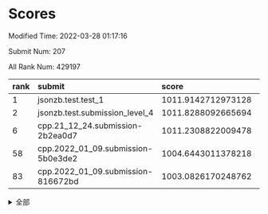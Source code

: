# Scores

Modified Time: 2022-03-28 01:17:16

Submit Num: 207

All Rank Num: 429197

| rank |               submit               |       score        |       sigma        | pk_num |
| :--- | :--------------------------------- | :----------------- | :----------------- | :----- |
| 1    | jsonzb.test.test_1                 | 1011.9142712973128 | 0.7921591141921241 | 8295   |
| 2    | jsonzb.test.submission_level_4     | 1011.8288092665694 | 0.8203587826871206 | 8294   |
| 6    | cpp.21_12_24.submission-2b2ea0d7   | 1011.2308822009478 | 0.7732284758401949 | 8293   |
| 58   | cpp.2022_01_09.submission-5b0e3de2 | 1004.6443011378218 | 0.7155902645095004 | 8289   |
| 83   | cpp.2022_01_09.submission-816672bd | 1003.0826170248762 | 0.7219452010120936 | 8291   |


<details>
<summary>全部</summary>

| rank |                 submit                 |       score        |       sigma        | pk_num |
| :--- | :------------------------------------- | :----------------- | :----------------- | :----- |
| 1    | jsonzb.test.test_1                     | 1011.9142712973128 | 0.7921591141921241 | 8295   |
| 2    | jsonzb.test.submission_level_4         | 1011.8288092665694 | 0.8203587826871206 | 8294   |
| 3    | gobigger.level_3.submission_level_3_30 | 1011.6754518273948 | 0.8053347796094936 | 8297   |
| 4    | gobigger.level_3.submission_level_3_48 | 1011.4886193732385 | 0.7796723320012204 | 8294   |
| 5    | gobigger.level_3.submission_level_3_10 | 1011.2910467889396 | 0.7935261992163255 | 8294   |
| 6    | cpp.21_12_24.submission-2b2ea0d7       | 1011.2308822009478 | 0.7732284758401949 | 8293   |
| 7    | gobigger.level_3.submission_level_3_2  | 1011.1690340432511 | 0.7733415412792324 | 8289   |
| 8    | gobigger.level_3.submission_level_3_44 | 1011.0834072933734 | 0.7809003908686971 | 8289   |
| 9    | gobigger.level_3.submission_level_3_33 | 1011.0083565118629 | 0.7832878610755243 | 8288   |
| 10   | gobigger.level_3.submission_level_3_21 | 1010.8276807116199 | 0.7750718447638882 | 8297   |
| 11   | gobigger.level_3.submission_level_3_19 | 1010.7884314117041 | 0.7663077403155485 | 8289   |
| 12   | gobigger.level_3.submission_level_3_11 | 1010.7839796657522 | 0.7645410840118225 | 8297   |
| 13   | gobigger.level_3.submission_level_3_8  | 1010.7777069218627 | 0.7904269632814158 | 8291   |
| 14   | gobigger.level_3.submission_level_3_37 | 1010.7403580519031 | 0.7946151396855976 | 8291   |
| 15   | gobigger.level_3.submission_level_3_22 | 1010.6887284657539 | 0.7632966521418245 | 8297   |
| 16   | gobigger.level_3.submission_level_3_42 | 1010.6780641770939 | 0.7558100658342953 | 8290   |
| 17   | gobigger.level_3.submission_level_3_9  | 1010.5962749075504 | 0.7532536981819167 | 8288   |
| 18   | gobigger.level_3.submission_level_3_38 | 1010.5431115034843 | 0.7540116785103559 | 8295   |
| 19   | gobigger.level_3.submission_level_3_0  | 1010.5045317169426 | 0.7743944639634976 | 8291   |
| 20   | gobigger.level_3.submission_level_3_49 | 1010.4270124719467 | 0.7567664256628912 | 8289   |
| 21   | gobigger.level_3.submission_level_3_46 | 1010.4176998819208 | 0.7652927787385468 | 8293   |
| 22   | gobigger.level_3.submission_level_3_28 | 1010.4022102997262 | 0.7440769980810649 | 8289   |
| 23   | gobigger.level_3.submission_level_3_1  | 1010.3406318414715 | 0.7620010555499307 | 8292   |
| 24   | gobigger.level_3.submission_level_3_34 | 1010.3392591201575 | 0.7539432890516496 | 8294   |
| 25   | gobigger.level_3.submission_level_3_13 | 1010.2966854738629 | 0.7677835576872176 | 8296   |
| 26   | gobigger.level_3.submission_level_3_25 | 1010.2958425291428 | 0.7618944685707922 | 8297   |
| 27   | gobigger.level_3.submission_level_3_24 | 1010.1943450115228 | 0.7541631834173594 | 8291   |
| 28   | gobigger.level_3.submission_level_3_17 | 1010.1100900302745 | 0.7497158231517717 | 8293   |
| 29   | gobigger.level_3.submission_level_3_36 | 1010.1092795145588 | 0.7504550040259198 | 8293   |
| 30   | gobigger.level_3.submission_level_3_47 | 1010.1010352988332 | 0.7503466827787182 | 8299   |
| 31   | gobigger.level_3.submission_level_3_31 | 1009.9915883900334 | 0.7909101091435493 | 8293   |
| 32   | gobigger.level_3.submission_level_3_20 | 1009.9138127064201 | 0.7767765843613468 | 8291   |
| 33   | gobigger.level_3.submission_level_3_16 | 1009.8724585635871 | 0.7493997252176683 | 8293   |
| 34   | gobigger.level_3.submission_level_3_45 | 1009.7969261755804 | 0.7568439625250312 | 8296   |
| 35   | gobigger.level_3.submission_level_3_6  | 1009.7293657536386 | 0.7721095819402691 | 8291   |
| 36   | gobigger.level_3.submission_level_3_32 | 1009.6551583500683 | 0.7488710158590038 | 8295   |
| 37   | gobigger.level_3.submission_level_3_27 | 1009.6514031748361 | 0.7435018431851953 | 8293   |
| 38   | gobigger.level_3.submission_level_3_40 | 1009.633637843146  | 0.7704579535682913 | 8296   |
| 39   | gobigger.level_3.submission_level_3_18 | 1009.6246601227863 | 0.7669917998027077 | 8290   |
| 40   | gobigger.level_3.submission_level_3_4  | 1009.4267342938937 | 0.7574014113258889 | 8296   |
| 41   | gobigger.level_3.submission_level_3_7  | 1009.4118418970021 | 0.7758229312455047 | 8291   |
| 42   | gobigger.level_3.submission_level_3_39 | 1009.4035529303382 | 0.7345290223351942 | 8294   |
| 43   | gobigger.level_3.submission_level_3_29 | 1009.308567095702  | 0.7443314160857768 | 8289   |
| 44   | gobigger.level_3.submission_level_3_3  | 1009.2955100531308 | 0.7574459668281596 | 8302   |
| 45   | gobigger.level_3.submission_level_3_26 | 1009.2523568920839 | 0.7470911041283711 | 8295   |
| 46   | gobigger.level_3.submission_level_3_41 | 1009.1675868477088 | 0.7431643551001155 | 8298   |
| 47   | gobigger.level_3.submission_level_3_15 | 1009.1618072243621 | 0.7458963629438666 | 8295   |
| 48   | gobigger.level_3.submission_level_3_43 | 1009.1400612273195 | 0.7426481296190554 | 8291   |
| 49   | gobigger.level_3.submission_level_3_5  | 1009.1078272786142 | 0.7438818560168542 | 8295   |
| 50   | gobigger.level_3.submission_level_3_12 | 1008.8101233007565 | 0.7591299934499812 | 8291   |
| 51   | gobigger.level_3.submission_level_3_35 | 1008.7939042994452 | 0.7561839717044734 | 8295   |
| 52   | gobigger.level_3.submission_level_3_23 | 1008.6505958670913 | 0.7433713571052577 | 8290   |
| 53   | gobigger.level_3.submission_level_3_14 | 1008.3101300548211 | 0.738053589023639  | 8292   |
| 54   | gobigger.level_1.submission_level_1_8  | 1005.4539103936996 | 0.7288705315613443 | 8295   |
| 55   | gobigger.level_1.submission_level_1_36 | 1005.1724030155908 | 0.7098722066889676 | 8293   |
| 56   | gobigger.level_1.submission_level_1_23 | 1004.9381398363107 | 0.709566112301888  | 8293   |
| 57   | gobigger.level_1.submission_level_1_12 | 1004.8660791086085 | 0.7309217947000791 | 8293   |
| 58   | cpp.2022_01_09.submission-5b0e3de2     | 1004.6443011378218 | 0.7155902645095004 | 8289   |
| 59   | gobigger.level_1.submission_level_1_21 | 1004.6294189848965 | 0.7177232657535737 | 8296   |
| 60   | gobigger.level_1.submission_level_1_1  | 1004.5648248494108 | 0.7206620759887592 | 8297   |
| 61   | gobigger.level_1.submission_level_1_22 | 1004.4766286401617 | 0.7163416807273641 | 8296   |
| 62   | gobigger.level_1.submission_level_1_34 | 1004.4395889895783 | 0.7192459898628129 | 8297   |
| 63   | gobigger.level_1.submission_level_1_5  | 1004.3058876971141 | 0.7180955720049201 | 8300   |
| 64   | gobigger.level_1.submission_level_1_2  | 1004.135443666813  | 0.7186421030120443 | 8292   |
| 65   | gobigger.level_1.submission_level_1_35 | 1004.0981261732179 | 0.7135755760242917 | 8294   |
| 66   | gobigger.level_1.submission_level_1_44 | 1004.0930453079892 | 0.7147722492892103 | 8293   |
| 67   | gobigger.level_1.submission_level_1_41 | 1004.0559171873379 | 0.7184719137360103 | 8294   |
| 68   | gobigger.level_1.submission_level_1_39 | 1003.8951243394374 | 0.7236498044486974 | 8288   |
| 69   | gobigger.level_1.submission_level_1_45 | 1003.857648332754  | 0.7076540144366049 | 8296   |
| 70   | gobigger.level_1.submission_level_1_15 | 1003.6887210562711 | 0.7101682068754669 | 8297   |
| 71   | gobigger.level_1.submission_level_1_37 | 1003.6769502593584 | 0.7175740834513473 | 8291   |
| 72   | gobigger.level_1.submission_level_1_25 | 1003.6085047953193 | 0.71589163630068   | 8297   |
| 73   | gobigger.level_1.submission_level_1_33 | 1003.5655269586607 | 0.7174513248635549 | 8295   |
| 74   | gobigger.level_1.submission_level_1_13 | 1003.5564867646628 | 0.7166835569624536 | 8293   |
| 75   | gobigger.level_1.submission_level_1_4  | 1003.508758896645  | 0.7158108226433508 | 8295   |
| 76   | gobigger.level_1.submission_level_1_18 | 1003.4266812585591 | 0.7137594740516565 | 8295   |
| 77   | gobigger.level_1.submission_level_1_20 | 1003.4030919366504 | 0.7222157660615013 | 8294   |
| 78   | gobigger.level_1.submission_level_1_3  | 1003.3783856555174 | 0.7132147288319235 | 8296   |
| 79   | gobigger.level_1.submission_level_1_7  | 1003.3497947107946 | 0.7112441820113156 | 8294   |
| 80   | gobigger.level_1.submission_level_1_24 | 1003.3384448357458 | 0.7252377529638591 | 8293   |
| 81   | gobigger.level_1.submission_level_1_9  | 1003.1543533831966 | 0.7240885860204822 | 8297   |
| 82   | gobigger.level_1.submission_level_1_32 | 1003.1388933402662 | 0.7198460693581102 | 8292   |
| 83   | cpp.2022_01_09.submission-816672bd     | 1003.0826170248762 | 0.7219452010120936 | 8291   |
| 84   | gobigger.level_1.submission_level_1_48 | 1003.0238970363141 | 0.7108824130920998 | 8291   |
| 85   | gobigger.level_1.submission_level_1_46 | 1003.0218598791377 | 0.7220586715748492 | 8295   |
| 86   | gobigger.level_1.submission_level_1_38 | 1003.0037637489539 | 0.7243128281364558 | 8293   |
| 87   | gobigger.level_1.submission_level_1_11 | 1002.9774306832802 | 0.719395970886948  | 8288   |
| 88   | gobigger.level_1.submission_level_1_47 | 1002.8509490404264 | 0.7209861934449775 | 8299   |
| 89   | gobigger.level_1.submission_level_1_27 | 1002.8419571438827 | 0.7127288914523154 | 8294   |
| 90   | gobigger.level_1.submission_level_1_6  | 1002.8135764706926 | 0.711911867759367  | 8292   |
| 91   | gobigger.level_1.submission_level_1_30 | 1002.7128814970791 | 0.7147472254905861 | 8297   |
| 92   | gobigger.level_1.submission_level_1_10 | 1002.6337445874292 | 0.7146681954795479 | 8296   |
| 93   | gobigger.level_1.submission_level_1_17 | 1002.6302079245022 | 0.7223147035143831 | 8298   |
| 94   | gobigger.level_1.submission_level_1_29 | 1002.6229515866186 | 0.7114226610290076 | 8297   |
| 95   | gobigger.level_1.submission_level_1_16 | 1002.5735072750741 | 0.7195546921391389 | 8294   |
| 96   | gobigger.level_1.submission_level_1_14 | 1002.549880387059  | 0.7142794611995358 | 8295   |
| 97   | gobigger.level_1.submission_level_1_28 | 1002.5179713096708 | 0.7058331538850032 | 8294   |
| 98   | gobigger.level_1.submission_level_1_31 | 1002.4625216072523 | 0.7052175776813939 | 8297   |
| 99   | gobigger.level_1.submission_level_1_0  | 1002.3411862685289 | 0.7151640989023875 | 8295   |
| 100  | gobigger.level_1.submission_level_1_43 | 1002.2972239165038 | 0.7193382780156147 | 8292   |
| 101  | gobigger.level_1.submission_level_1_49 | 1002.229024313174  | 0.7120024714901547 | 8293   |
| 102  | gobigger.level_1.submission_level_1_40 | 1002.1909396342496 | 0.707373220446585  | 8293   |
| 103  | gobigger.level_1.submission_level_1_26 | 1001.7410901554863 | 0.7130366355298943 | 8288   |
| 104  | gobigger.level_1.submission_level_1_42 | 1001.7055825396709 | 0.7102775620737374 | 8294   |
| 105  | gobigger.level_1.submission_level_1_19 | 1001.5983485283788 | 0.7124159097964115 | 8293   |
| 106  | gobigger.random.submission_random_8    | 997.553754227759   | 0.7130408669490036 | 8293   |
| 107  | gobigger.random.submission_random_27   | 997.3244203948267  | 0.7080221950931664 | 8294   |
| 108  | gobigger.random.submission_random_44   | 997.1642916516479  | 0.7084698965218528 | 8295   |
| 109  | gobigger.random.submission_random_9    | 997.1353111840012  | 0.7137427366740593 | 8294   |
| 110  | gobigger.random.submission_random_41   | 997.0277366167668  | 0.7006162116400567 | 8292   |
| 111  | gobigger.random.submission_random_12   | 996.9369568856389  | 0.7152023293063153 | 8290   |
| 112  | gobigger.random.submission_random_28   | 996.7928940904444  | 0.6964991450511433 | 8296   |
| 113  | gobigger.random.submission_random_49   | 996.7881100687706  | 0.7067454332102312 | 8297   |
| 114  | gobigger.random.submission_random_16   | 996.7590709636     | 0.7064595411975338 | 8295   |
| 115  | gobigger.random.submission_random_4    | 996.7307788332118  | 0.700416110008215  | 8294   |
| 116  | gobigger.random.submission_random_35   | 996.6933850300292  | 0.6973926086824215 | 8292   |
| 117  | gobigger.random.submission_random_7    | 996.6908246379224  | 0.7059405346415907 | 8299   |
| 118  | gobigger.random.submission_random_34   | 996.625138352011   | 0.7155463857421392 | 8291   |
| 119  | gobigger.random.submission_random_39   | 996.6207614607777  | 0.7012818942566671 | 8299   |
| 120  | gobigger.random.submission_random_45   | 996.4868920172659  | 0.7016061638762783 | 8295   |
| 121  | gobigger.random.submission_random_19   | 996.4084458405363  | 0.7084546369651344 | 8296   |
| 122  | gobigger.random.submission_random_10   | 996.401699222378   | 0.714968626550823  | 8297   |
| 123  | gobigger.random.submission_random_30   | 996.27010182151    | 0.7168923843224861 | 8291   |
| 124  | gobigger.random.submission_random_48   | 996.2633885781851  | 0.7100606003316069 | 8292   |
| 125  | gobigger.random.submission_random_17   | 996.1242826426723  | 0.7036925627472653 | 8297   |
| 126  | gobigger.random.submission_random_14   | 996.1026669995612  | 0.710188676470665  | 8298   |
| 127  | gobigger.random.submission_random_11   | 996.0940320947107  | 0.7076308584792284 | 8290   |
| 128  | gobigger.random.submission_random_13   | 996.0644952154386  | 0.7107781146911609 | 8299   |
| 129  | gobigger.random.submission_random_21   | 996.0567032982294  | 0.714350427184548  | 8294   |
| 130  | gobigger.random.submission_random_2    | 996.0246352952994  | 0.709051703387755  | 8296   |
| 131  | gobigger.random.submission_random_46   | 995.9500362912073  | 0.7008808690352949 | 8294   |
| 132  | gobigger.random.submission_random_0    | 995.8545017298071  | 0.7127114150069205 | 8292   |
| 133  | gobigger.random.submission_random_36   | 995.8243751975048  | 0.7210621506715461 | 8289   |
| 134  | gobigger.random.submission_random_6    | 995.7980274342411  | 0.7116321760747452 | 8297   |
| 135  | gobigger.random.submission_random_26   | 995.7914335481564  | 0.7170944517655327 | 8294   |
| 136  | gobigger.random.submission_random_20   | 995.689346178067   | 0.7070064227986913 | 8290   |
| 137  | gobigger.random.submission_random_38   | 995.6720484237052  | 0.7122895238084724 | 8288   |
| 138  | gobigger.random.submission_random_33   | 995.5926017816582  | 0.722497704090091  | 8296   |
| 139  | gobigger.random.submission_random_31   | 995.572678231105   | 0.7059542715459053 | 8295   |
| 140  | gobigger.random.submission_random_15   | 995.5559055353616  | 0.7149729471953867 | 8289   |
| 141  | gobigger.random.submission_random_32   | 995.5219167639376  | 0.7072109917043148 | 8291   |
| 142  | gobigger.random.submission_random_42   | 995.5140650663645  | 0.7071345400538546 | 8291   |
| 143  | gobigger.random.submission_random_25   | 995.503307297545   | 0.7346613040707389 | 8295   |
| 144  | gobigger.random.submission_random_47   | 995.4528513045462  | 0.704388407842544  | 8298   |
| 145  | gobigger.random.submission_random_43   | 995.4264088743419  | 0.7129104805944543 | 8301   |
| 146  | gobigger.random.submission_random_37   | 995.416719908015   | 0.6919803373887005 | 8292   |
| 147  | gobigger.random.submission_random_24   | 995.4052323860783  | 0.71772626653564   | 8294   |
| 148  | gobigger.random.submission_random_23   | 995.3311886432591  | 0.7028141575448215 | 8293   |
| 149  | gobigger.random.submission_random_29   | 995.3248638824373  | 0.7108442918934778 | 8286   |
| 150  | gobigger.random.submission_random_18   | 995.2539164099652  | 0.7183333538250269 | 8297   |
| 151  | gobigger.random.submission_random_40   | 995.1175170734865  | 0.7223037030407378 | 8294   |
| 152  | gobigger.level_2.submission_level_2_43 | 994.9685426712922  | 0.7261629602931358 | 8297   |
| 153  | gobigger.random.submission_random_1    | 994.9603056114023  | 0.7142930872386412 | 8291   |
| 154  | gobigger.random.submission_random_5    | 994.6951840087052  | 0.7165589205524926 | 8293   |
| 155  | gobigger.random.submission_random_22   | 994.2686001593395  | 0.7217497492185697 | 8293   |
| 156  | gobigger.random.submission_random_3    | 994.1494075066356  | 0.7290438558663456 | 8293   |
| 157  | gobigger.level_2.submission_level_2_9  | 994.120727262777   | 0.7152454381324547 | 8295   |
| 158  | gobigger.level_2.submission_level_2_27 | 993.9522792994994  | 0.7212285106449052 | 8295   |
| 159  | gobigger.level_2.submission_level_2_2  | 993.9406162371894  | 0.7307419612024973 | 8293   |
| 160  | gobigger.level_2.submission_level_2_46 | 993.7824701486237  | 0.7190690116759215 | 8293   |
| 161  | gobigger.level_2.submission_level_2_19 | 993.6685627310087  | 0.7384916024030772 | 8297   |
| 162  | gobigger.level_2.submission_level_2_29 | 993.515072869286   | 0.7272897394082404 | 8291   |
| 163  | gobigger.level_2.submission_level_2_25 | 993.4253130167564  | 0.7264653937260357 | 8298   |
| 164  | gobigger.level_2.submission_level_2_12 | 993.2326125178295  | 0.747027558590717  | 8289   |
| 165  | gobigger.level_2.submission_level_2_6  | 993.2289790121918  | 0.741351571266276  | 8288   |
| 166  | gobigger.level_2.submission_level_2_36 | 993.0500410612607  | 0.7435889019827646 | 8293   |
| 167  | gobigger.level_2.submission_level_2_10 | 992.9706109279247  | 0.743227883545464  | 8294   |
| 168  | gobigger.level_2.submission_level_2_45 | 992.9346944306945  | 0.7372745481925906 | 8293   |
| 169  | gobigger.level_2.submission_level_2_28 | 992.7997960457119  | 0.7379544755697632 | 8289   |
| 170  | gobigger.level_2.submission_level_2_16 | 992.5685955335335  | 0.748510656172339  | 8293   |
| 171  | gobigger.level_2.submission_level_2_1  | 992.5442048775016  | 0.7452387168347505 | 8296   |
| 172  | gobigger.level_2.submission_level_2_30 | 992.4863813879492  | 0.7518791979247832 | 8297   |
| 173  | gobigger.level_2.submission_level_2_21 | 992.4740350199701  | 0.7582395562447579 | 8294   |
| 174  | gobigger.level_2.submission_level_2_31 | 992.4316585019133  | 0.7369485934996161 | 8292   |
| 175  | gobigger.level_2.submission_level_2_8  | 992.4040201498781  | 0.7298466781540589 | 8295   |
| 176  | gobigger.level_2.submission_level_2_5  | 992.2582210428474  | 0.7347705751230938 | 8295   |
| 177  | gobigger.level_2.submission_level_2_44 | 992.2363872350185  | 0.7329568012754253 | 8296   |
| 178  | gobigger.level_2.submission_level_2_32 | 992.192850673611   | 0.7278475205237369 | 8295   |
| 179  | gobigger.level_2.submission_level_2_37 | 992.1634989994753  | 0.7528843526193512 | 8295   |
| 180  | gobigger.level_2.submission_level_2_3  | 992.0777662571885  | 0.7699691452645397 | 8296   |
| 181  | gobigger.level_2.submission_level_2_38 | 991.9845150800725  | 0.7543144466652043 | 8293   |
| 182  | gobigger.level_2.submission_level_2_42 | 991.9674753015444  | 0.754094108090992  | 8294   |
| 183  | gobigger.level_2.submission_level_2_49 | 991.9499951769893  | 0.7532477736227884 | 8295   |
| 184  | gobigger.level_2.submission_level_2_33 | 991.9396015663028  | 0.7548047051393979 | 8294   |
| 185  | gobigger.level_2.submission_level_2_39 | 991.8466337266951  | 0.7410942297226887 | 8290   |
| 186  | gobigger.level_2.submission_level_2_13 | 991.7618100812225  | 0.7562272915811168 | 8296   |
| 187  | gobigger.level_2.submission_level_2_20 | 991.7494140244738  | 0.754686260839857  | 8291   |
| 188  | gobigger.level_2.submission_level_2_18 | 991.7297100788992  | 0.7414063138924474 | 8295   |
| 189  | gobigger.level_2.submission_level_2_48 | 991.725629641047   | 0.7380696849271472 | 8296   |
| 190  | gobigger.level_2.submission_level_2_34 | 991.5842694295588  | 0.7603092721796421 | 8296   |
| 191  | gobigger.level_2.submission_level_2_17 | 991.5172302780236  | 0.7312684501494638 | 8290   |
| 192  | gobigger.level_2.submission_level_2_15 | 991.4099009498624  | 0.7482189369305338 | 8296   |
| 193  | gobigger.level_2.submission_level_2_35 | 991.369565095471   | 0.7712008136449823 | 8291   |
| 194  | gobigger.level_2.submission_level_2_0  | 991.3255416022251  | 0.7685501343079139 | 8300   |
| 195  | gobigger.level_2.submission_level_2_23 | 991.2812325924618  | 0.7592664153689942 | 8296   |
| 196  | gobigger.level_2.submission_level_2_22 | 991.2742273919782  | 0.7771635573433059 | 8295   |
| 197  | gobigger.level_2.submission_level_2_26 | 991.2461068138177  | 0.7711332396535212 | 8292   |
| 198  | gobigger.level_2.submission_level_2_4  | 991.088606412692   | 0.7498494822572869 | 8295   |
| 199  | gobigger.level_2.submission_level_2_24 | 990.9907929003771  | 0.7794256839632474 | 8297   |
| 200  | gobigger.level_2.submission_level_2_47 | 990.9120149599647  | 0.7438910906022276 | 8292   |
| 201  | gobigger.level_2.submission_level_2_41 | 990.7933809013695  | 0.7640800938793529 | 8290   |
| 202  | gobigger.level_2.submission_level_2_40 | 990.3472882996608  | 0.7717776321378009 | 8291   |
| 203  | gobigger.level_2.submission_level_2_7  | 990.2874405237197  | 0.7528093028336307 | 8294   |
| 204  | gobigger.level_2.submission_level_2_14 | 989.7852813550741  | 0.7508325189472793 | 8291   |
| 205  | gobigger.level_2.submission_level_2_11 | 989.1456402642146  | 0.7784686681802246 | 8289   |
| 206  | gobigger.none.submission_none_0        | 978.3105099880935  | 1.3814897977390495 | 8291   |
| 207  | gobigger.none.submission_none_1        | 975.632097449789   | 1.5373428162502116 | 8289   |

</details>